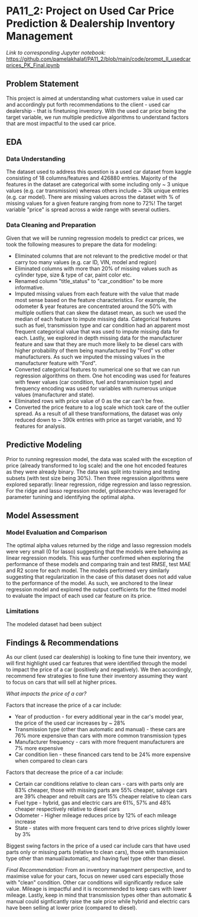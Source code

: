 # PA11_2: Project on Used Car Price Prediction & Dealership Inventory Management

_Link to corresponding Jupyter notebook:_
https://github.com/pamelakhalaf/PA11_2/blob/main/code/prompt_II_usedcarprices_PK_Final.ipynb

## Problem Statement 
This project is aimed at understanding what customers value in used car and accordingly put forth recommendations to the client - used car dealership - that is finetuning inventory. With the used car price being the target variable, we run multiple predictive algorithms to understand factors that are most impactful to the used car price. 

## EDA 
### Data Understanding 
The dataset used to address this question is a used car dataset from kaggle consisting of 18 columns/features and 426880 entries. Majority of the features in the dataset are categorical with some including only ~ 3 unique values (e.g. car transmission) whereas others include ~ 30k unique entries (e.g. car model). There are missing values across the dataset with % of missing values for a given feature ranging from none to 72%! The target variable "price" is spread across a wide range with several outliers. 
### Data Cleaning and Preparation
Given that we will be running regression models to predict car prices, we took the following measures to prepare the data for modeling: 
- Eliminated columns that are not relevant to the predictive model or that carry too many values (e.g. car ID, VIN, model and region)
- Eliminated columns with more than 20% of missing values such as cylinder type, size & type of car, paint color etc.
- Renamed column "title_status" to "car_condition" to be more informative.
- Imputed missing values from each feature with the value that made most sense based on the feature characteristics. For example, the odometer & year features are concentrated around the 50% with multiple outliers that can skew the dataset mean, as such we used the median of each feature to impute missing data. Categorical features such as fuel, transmission type and car condition had an apparent most frequent categorical value that was used to impute missing data for each. Lastly, we explored in depth missing data for the manufacturer feature and saw that they are much more likely to be diesel cars with higher probability of them being manufactured by "Ford" vs other manufacturers. As such we imputed the missing values in the manufacturer feature with "Ford".
- Converted categorical features to numerical one so that we can run regression algorithms on them. One hot encoding was used for features with fewer values (car condition, fuel and transmission type) and frequency encoding was used for variables with numerous unique values (manufacturer and state).
- Eliminated rows with price value of 0 as the car can't be free. 
- Converted the price feature to a log scale which took care of the outlier spread.
As a result of all these transformations, the dataset was only reduced down to ~ 390k entries with price as target variable, and 10 features for analysis.  

## Predictive Modeling
Prior to running regression model, the data was scaled with the exception of price (already transformed to log scale) and the one hot encoded features as they were already binary. 
The data was split into training and testing subsets (with test size being 30%). Then three regression algorithms were explored separatly: linear regression, ridge regression and lasso regression. For the ridge and lasso regression model, gridsearchcv was leveraged for parameter tunining and identifying the optimal alpha. 

## Model Assessment
### Model Evaluation and Comparison 
The optimal alpha values returned by the ridge and lasso regression models were very small (0 for lasso) suggesting that the models were behaving as linear regression models. This was further confirmed when exploring the performance of these models and comparing train and test RMSE, test MAE and R2 score for each model. The models performed very similarly suggesting that regularization in the case of this dataset does not add value to the performance of the model. As such, we anchored to the linear regression model and explored the output coefficients for the fitted model to evaluate the impact of each used car feature on its price. 
### Limitations
The modeled dataset had been subject 

## Findings & Recommendations 
As our client (used car dealership) is looking to fine tune their inventory, we will first highlight used car features that were identified through the model to impact the price of a car (positively and negatively). We then accordingly, recommend few strategies to fine tune their inventory assuming they want to focus on cars that will sell at higher prices. 

_What impacts the price of a car?_

Factors that increase the price of a car include:
- Year of production - for every additional year in the car's model year, the price of the used car increases by ~ 28%
- Transmission type (other than automatic and manual) - these cars are 76% more expensive than cars with more common transmission types
- Manufacturer frequency - cars with more frequent manufacturers are 7% more expensive
- Car condition lien - these financed cars tend to be 24% more expensive when compared to clean cars 

Factors that decrease the price of a car include:
- Certain car conditions relative to clean cars - cars with parts only are 83% cheaper, those with missing parts are 55% cheaper, salvage cars are 39% cheaper and rebuilt cars are 15% cheaper relative to clean cars
- Fuel type - hybrid, gas and electric cars are 61%, 57% and 48% cheaper respectively relative to diesel cars
- Odometer - Higher mileage reduces price by 12% of each mileage increase
- State - states with more frequent cars tend to drive prices slightly lower by 3%

Biggest swing factors in the price of a used car include cars that have used parts only or missing parts (relative to clean cars), those with transmission type other than manual/automatic, and having fuel type other than diesel. 

_Final Recommendation:_
From an inventory management perspective, and to maximise value for your cars, focus on newer used cars especially those with "clean" condition. Other car conditions will significantly reduce sale value.
Mileage is impactful and it is recommended to keep cars with lower mileage.
Lastly, keep in mind that transmission types other than automatic & manual could signficantly raise the sale price while hybrid and electric cars have been selling at lower price (compared to diesel). 
